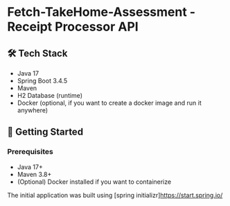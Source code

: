 # Fetch-TakeHome-Assessment - Receipt Processor API

## 🛠️ Tech Stack
- Java 17
- Spring Boot 3.4.5
- Maven
- H2 Database (runtime)
- Docker (optional, if you want to create a docker image and run it anywhere)

## 🚀 Getting Started

### Prerequisites
- Java 17+
- Maven 3.8+
- (Optional) Docker installed if you want to containerize

The initial application was built using [spring initializr]<https://start.spring.io/>
